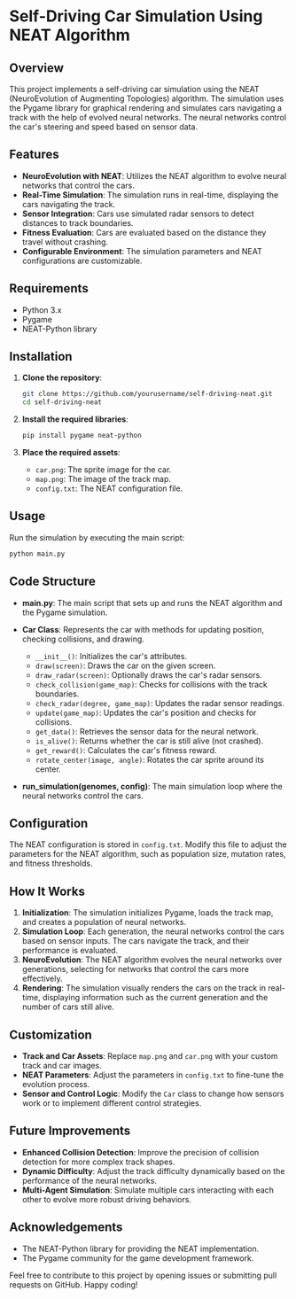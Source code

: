 # Self-Driving Car Simulation Using NEAT Algorithm

## Overview

This project implements a self-driving car simulation using the NEAT (NeuroEvolution of Augmenting Topologies) algorithm. The simulation uses the Pygame library for graphical rendering and simulates cars navigating a track with the help of evolved neural networks. The neural networks control the car's steering and speed based on sensor data.

## Features

- **NeuroEvolution with NEAT**: Utilizes the NEAT algorithm to evolve neural networks that control the cars.
- **Real-Time Simulation**: The simulation runs in real-time, displaying the cars navigating the track.
- **Sensor Integration**: Cars use simulated radar sensors to detect distances to track boundaries.
- **Fitness Evaluation**: Cars are evaluated based on the distance they travel without crashing.
- **Configurable Environment**: The simulation parameters and NEAT configurations are customizable.

## Requirements

- Python 3.x
- Pygame
- NEAT-Python library

## Installation

1. **Clone the repository**:
    ```bash
    git clone https://github.com/yourusername/self-driving-neat.git
    cd self-driving-neat
    ```

2. **Install the required libraries**:
    ```bash
    pip install pygame neat-python
    ```

3. **Place the required assets**:
    - `car.png`: The sprite image for the car.
    - `map.png`: The image of the track map.
    - `config.txt`: The NEAT configuration file.

## Usage

Run the simulation by executing the main script:

```bash
python main.py
```

## Code Structure

- **main.py**: The main script that sets up and runs the NEAT algorithm and the Pygame simulation.
- **Car Class**: Represents the car with methods for updating position, checking collisions, and drawing.
  - `__init__()`: Initializes the car's attributes.
  - `draw(screen)`: Draws the car on the given screen.
  - `draw_radar(screen)`: Optionally draws the car's radar sensors.
  - `check_collision(game_map)`: Checks for collisions with the track boundaries.
  - `check_radar(degree, game_map)`: Updates the radar sensor readings.
  - `update(game_map)`: Updates the car's position and checks for collisions.
  - `get_data()`: Retrieves the sensor data for the neural network.
  - `is_alive()`: Returns whether the car is still alive (not crashed).
  - `get_reward()`: Calculates the car's fitness reward.
  - `rotate_center(image, angle)`: Rotates the car sprite around its center.

- **run_simulation(genomes, config)**: The main simulation loop where the neural networks control the cars.

## Configuration

The NEAT configuration is stored in `config.txt`. Modify this file to adjust the parameters for the NEAT algorithm, such as population size, mutation rates, and fitness thresholds.

## How It Works

1. **Initialization**: The simulation initializes Pygame, loads the track map, and creates a population of neural networks.
2. **Simulation Loop**: Each generation, the neural networks control the cars based on sensor inputs. The cars navigate the track, and their performance is evaluated.
3. **NeuroEvolution**: The NEAT algorithm evolves the neural networks over generations, selecting for networks that control the cars more effectively.
4. **Rendering**: The simulation visually renders the cars on the track in real-time, displaying information such as the current generation and the number of cars still alive.

## Customization

- **Track and Car Assets**: Replace `map.png` and `car.png` with your custom track and car images.
- **NEAT Parameters**: Adjust the parameters in `config.txt` to fine-tune the evolution process.
- **Sensor and Control Logic**: Modify the `Car` class to change how sensors work or to implement different control strategies.

## Future Improvements

- **Enhanced Collision Detection**: Improve the precision of collision detection for more complex track shapes.
- **Dynamic Difficulty**: Adjust the track difficulty dynamically based on the performance of the neural networks.
- **Multi-Agent Simulation**: Simulate multiple cars interacting with each other to evolve more robust driving behaviors.

## Acknowledgements

- The NEAT-Python library for providing the NEAT implementation.
- The Pygame community for the game development framework.

Feel free to contribute to this project by opening issues or submitting pull requests on GitHub. Happy coding!
